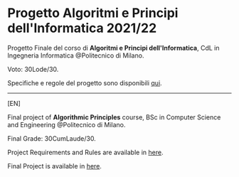 # Progetto Algoritmi e Principi dell'Informatica 2021/22

Progetto Finale del corso di   **Algoritmi e Principi dell'Informatica**,   CdL in Ingegneria Informatica @Politecnico di Milano.

Voto: 30Lode/30.

Specifiche e regole del progetto sono disponibili [qui](https://github.com/letiziagrassi/ProvaFinale-API-2021-22/tree/main/documentation).


----------------------------------------

[EN]

Final project of   **Algorithmic Principles**   course, BSc in Computer Science and Engineering @Politecnico di Milano.

Final Grade: 30CumLaude/30.

Project Requirements and Rules are available in [here](https://github.com/letiziagrassi/ProvaFinale-API-2021-22/tree/main/documentation).

Final Project is available in [here](https://github.com/letiziagrassi/ProvaFinale-API-2021-22/blob/main/code.c).
